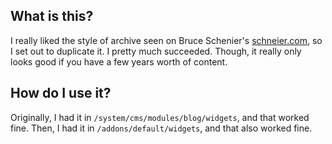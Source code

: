 ## What is this?
I really liked the style of archive seen on Bruce Schenier's 
[schneier.com](http://schneier.com), so I set out to duplicate it. I
pretty much succeeded. Though, it really only looks good if you have
a few years worth of content.

## How do I use it?
Originally, I had it in ```/system/cms/modules/blog/widgets```, and that
worked fine. Then, I had it in ```/addons/default/widgets```, and that also
worked fine.